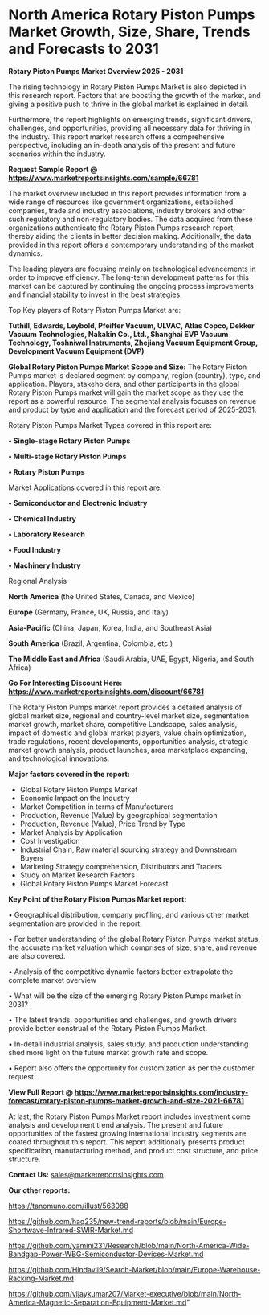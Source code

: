 # North America Rotary Piston Pumps Market Growth, Size, Share, Trends and Forecasts to 2031

<Strong> Rotary Piston Pumps Market Overview 2025 - 2031</strong>

The rising technology in Rotary Piston Pumps Market is also depicted in this research report. Factors that are boosting the growth of the market, and giving a positive push to thrive in the global market is explained in detail.

Furthermore, the report highlights on emerging trends, significant drivers, challenges, and opportunities, providing all necessary data for thriving in the industry. This report market research offers a comprehensive perspective, including an in-depth analysis of the present and future scenarios within the industry.

<strong>Request Sample Report @ <a href=https://www.marketreportsinsights.com/sample/66781>https://www.marketreportsinsights.com/sample/66781</a></strong>

The market overview included in this report provides information from a wide range of resources like government organizations, established companies, trade and industry associations, industry brokers and other such regulatory and non-regulatory bodies. The data acquired from these organizations authenticate the Rotary Piston Pumps research report, thereby aiding the clients in better decision making. Additionally, the data provided in this report offers a contemporary understanding of the market dynamics.

The leading players are focusing mainly on technological advancements in order to improve efficiency. The long-term development patterns for this market can be captured by continuing the ongoing process improvements and financial stability to invest in the best strategies.

Top Key players of Rotary Piston Pumps Market are:

<strong>Tuthill, Edwards, Leybold, Pfeiffer Vacuum, ULVAC, Atlas Copco, Dekker Vacuum Technologies, Nakakin Co., Ltd., Shanghai EVP Vacuum Technology, Toshniwal Instruments, Zhejiang Vacuum Equipment Group, Development Vacuum Equipment (DVP)</strong>

<strong><b>Global Rotary Piston Pumps Market Scope and Size:</b></strong>
The Rotary Piston Pumps market is declared segment by company, region (country), type, and application. Players, stakeholders, and other participants in the global Rotary Piston Pumps market will gain the market scope as they use the report as a powerful resource. The segmental analysis focuses on revenue and product by type and application and the forecast period of 2025-2031.

Rotary Piston Pumps Market Types covered in this report are:

<strong>• Single-stage Rotary Piston Pumps

• Multi-stage Rotary Piston Pumps

• Rotary Piston Pumps</strong>

Market Applications covered in this report are:

<strong>• Semiconductor and Electronic Industry

• Chemical Industry

• Laboratory Research

• Food Industry

• Machinery Industry</strong> 

Regional Analysis

<strong>North America</strong> (the United States, Canada, and Mexico)

<strong>Europe</strong> (Germany, France, UK, Russia, and Italy)

<strong>Asia-Pacific</strong> (China, Japan, Korea, India, and Southeast Asia)

<strong>South America</strong> (Brazil, Argentina, Colombia, etc.)

<strong>The Middle East and Africa</strong> (Saudi Arabia, UAE, Egypt, Nigeria, and South Africa)

<strong>Go For Interesting Discount Here: <a href=https://www.marketreportsinsights.com/discount/66781>https://www.marketreportsinsights.com/discount/66781</a></strong>

The Rotary Piston Pumps market report provides a detailed analysis of global market size, regional and country-level market size, segmentation market growth, market share, competitive Landscape, sales analysis, impact of domestic and global market players, value chain optimization, trade regulations, recent developments, opportunities analysis, strategic market growth analysis, product launches, area marketplace expanding, and technological innovations.

<strong><b>Major factors covered in the report:</b></strong>
<ul>
  <li>Global Rotary Piston Pumps Market </li>
  <li>Economic Impact on the Industry</li>
  <li>Market Competition in terms of Manufacturers</li>
  <li>Production, Revenue (Value) by geographical segmentation</li>
  <li>Production, Revenue (Value), Price Trend by Type</li>
  <li>Market Analysis by Application</li>
  <li>Cost Investigation</li>
  <li>Industrial Chain, Raw material sourcing strategy and Downstream Buyers</li>
  <li>Marketing Strategy comprehension, Distributors and Traders</li>
  <li>Study on Market Research Factors</li>
  <li>Global Rotary Piston Pumps Market Forecast</li>
</ul>

<strong><b>Key Point of the Rotary Piston Pumps Market report:</b></strong>

• Geographical distribution, company profiling, and various other market segmentation are provided in the report.

• For better understanding of the global Rotary Piston Pumps market status, the accurate market valuation which comprises of size, share, and revenue are also covered.

• Analysis of the competitive dynamic factors better extrapolate the complete market overview

• What will be the size of the emerging Rotary Piston Pumps market in 2031?

• The latest trends, opportunities and challenges, and growth drivers provide better construal of the Rotary Piston Pumps Market.

• In-detail industrial analysis, sales study, and production understanding shed more light on the future market growth rate and scope.

• Report also offers the opportunity for customization as per the customer request.

<strong><b>View Full Report @ <a href=https://www.marketreportsinsights.com/industry-forecast/rotary-piston-pumps-market-growth-and-size-2021-66781>https://www.marketreportsinsights.com/industry-forecast/rotary-piston-pumps-market-growth-and-size-2021-66781</a></b></strong>


At last, the Rotary Piston Pumps Market report includes investment come analysis and development trend analysis. The present and future opportunities of the fastest growing international industry segments are coated throughout this report. This report additionally presents product specification, manufacturing method, and product cost structure, and price structure.

<strong>Contact Us:</strong>
sales@marketreportsinsights.com

<strong>Our other reports:</strong>

<a href=https://tanomuno.com/illust/563088>https://tanomuno.com/illust/563088</a>

<a href=https://github.com/haq235/new-trend-reports/blob/main/Europe-Shortwave-Infrared-SWIR-Market.md>https://github.com/haq235/new-trend-reports/blob/main/Europe-Shortwave-Infrared-SWIR-Market.md</a>

<a href=https://github.com/yamini231/Research/blob/main/North-America-Wide-Bandgap-Power-WBG-Semiconductor-Devices-Market.md>https://github.com/yamini231/Research/blob/main/North-America-Wide-Bandgap-Power-WBG-Semiconductor-Devices-Market.md</a>

<a href=https://github.com/Hindavii9/Search-Market/blob/main/Europe-Warehouse-Racking-Market.md>https://github.com/Hindavii9/Search-Market/blob/main/Europe-Warehouse-Racking-Market.md</a>

<a href=https://github.com/vijaykumar207/Market-executive/blob/main/North-America-Magnetic-Separation-Equipment-Market.md>https://github.com/vijaykumar207/Market-executive/blob/main/North-America-Magnetic-Separation-Equipment-Market.md</a>"
